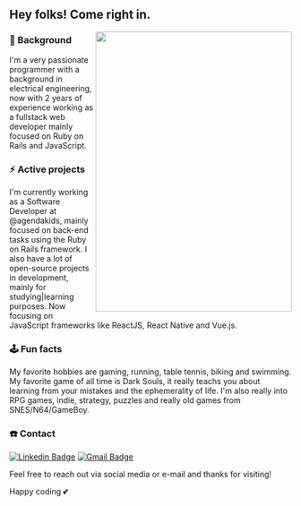 ## Hey folks! Come right in.

<img align="right" width="350" height="500" src="https://media.giphy.com/media/9rtpurjbqiqZXbBBet/giphy.gif">

### :briefcase: Background

I'm a very passionate programmer with a background in electrical engineering, now with 2 years of experience working as a fullstack web developer mainly focused on Ruby on Rails and JavaScript.

### :zap: Active projects

I'm currently working as a Software Developer at @agendakids, mainly focused on back-end tasks using the Ruby on Rails framework. I also have a lot of open-source projects in development, mainly for studying|learning purposes. Now focusing on JavaScript frameworks like ReactJS, React Native and Vue.js.

### :joystick: Fun facts

My favorite hobbies are gaming, running, table tennis, biking and swimming.
My favorite game of all time is Dark Souls, it really teachs you about learning from your mistakes and the ephemerality of life. I'm also really into RPG games, indie, strategy, puzzles and really old games from SNES/N64/GameBoy.

### :telephone: Contact

[![Linkedin Badge](https://img.shields.io/badge/-LinkedIn-blue?style=flat-square&logo=Linkedin&logoColor=white&link=https://www.linkedin.com/in/fernandoepm1/)](https://www.linkedin.com/in/fernandoepm1/)
[![Gmail Badge](https://img.shields.io/badge/-Gmail-c14438?style=flat-square&logo=Gmail&logoColor=white&link=mailto:fernando.epm1@gmail.com)](mailto:fernando.epm1@gmail.com)

Feel free to reach out via social media or e-mail and thanks for visiting!

Happy coding 💕
